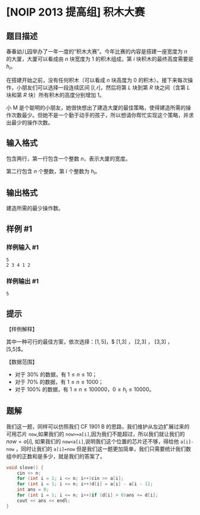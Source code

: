 # [NOIP 2013 提高组] 积木大赛

## 题目描述

春春幼儿园举办了一年一度的“积木大赛”。今年比赛的内容是搭建一座宽度为 $n$ 的大厦，大厦可以看成由 $n$ 块宽度为 $1$ 的积木组成，第 $i$ 块积木的最终高度需要是 $h_i$。

在搭建开始之前，没有任何积木（可以看成 $n$ 块高度为 $0$ 的积木）。接下来每次操作，小朋友们可以选择一段连续区间 $[l, r]$，然后将第 $L$ 块到第 $R$ 块之间（含第 $L$ 块和第 $R$ 块）所有积木的高度分别增加 $1$。

小 M 是个聪明的小朋友，她很快想出了建造大厦的最佳策略，使得建造所需的操作次数最少。但她不是一个勤于动手的孩子，所以想请你帮忙实现这个策略，并求出最少的操作次数。

## 输入格式

包含两行，第一行包含一个整数 $n$，表示大厦的宽度。

第二行包含 $n$ 个整数，第 $i$ 个整数为 $h_i$。

## 输出格式

建造所需的最少操作数。

## 样例 #1

### 样例输入 #1

```
5
2 3 4 1 2
```

### 样例输出 #1

```
5
```

## 提示

【样例解释】

其中一种可行的最佳方案，依次选择：$[1,5]$，$ [1,3] $，$ [2,3] $，$ [3,3] $，$ [5,5]$。

【数据范围】

- 对于 $30\%$ 的数据，有 $1 \leq n \leq 10$；
- 对于 $70\%$ 的数据，有 $1 \leq n \leq 1000$；
- 对于 $100\%$ 的数据，有 $1 \leq n \leq 100000$，$0 \leq h_i \leq 10000$。

## 题解
我们这一题，同样可以仿照我们 CF 1901 B 的思路，我们维护从左边扩展过来的可用芯片 `now`,如果我们的 `now>=a[i]`,因为我们不能超过，所以我们就让我们的 $now=a[i]$,
如果我们的 `now<a[i]`,说明我们这个位置的芯片还不够，得给他 `a[i]-now` ，同时让我们的 `a[i]=now` 
但是我们这一题更加简单，我们只需要统计我们数组中的正数和是多少，就是我们的答案了。
```cpp
void slove() {
	cin >> n;
	for (int i = 1; i <= n; i++)cin >> a[i];
	for (int i = 1; i <= n; i++)d[i] = a[i] - a[i - 1];
	int ans = 0;
	for (int i = 1; i <= n; i++)if (d[i] > 0)ans += d[i];
	cout << ans << endl;
}
```